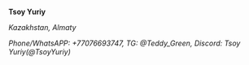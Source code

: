
**Tsoy Yuriy** 

_Kazakhstan, Almaty_

_Phone/WhatsAPP: +77076693747,_
_TG: @Teddy_Green,_
_Discord: Tsoy Yuriy(@TsoyYuriy)_




